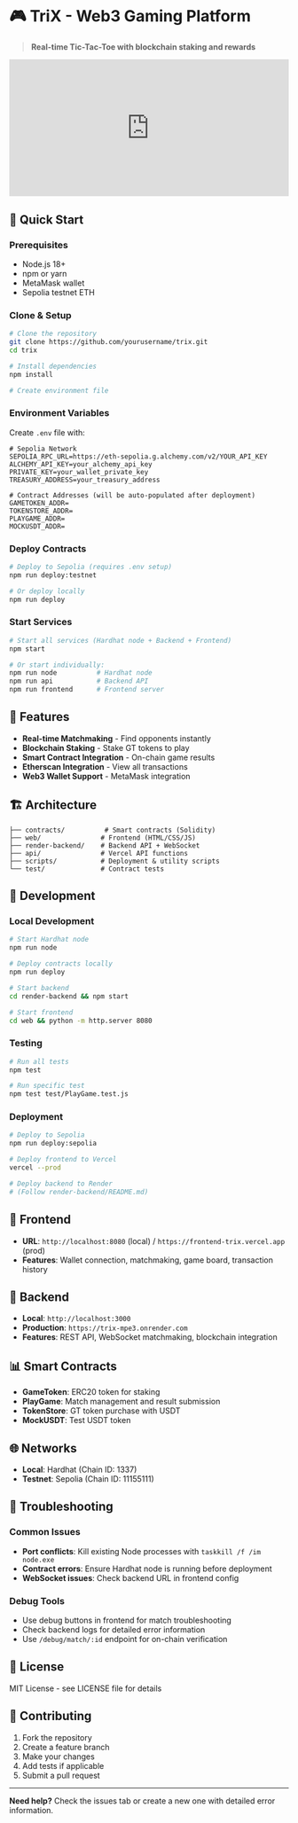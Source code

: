 # 🎮 TriX - Web3 Gaming Platform

> **Real-time Tic-Tac-Toe with blockchain staking and rewards**

<div style="padding:49.06% 0 0 0;position:relative;"><iframe src="https://player.vimeo.com/video/1110234987?badge=0&amp;autopause=0&amp;player_id=0&amp;app_id=58479" frameborder="0" allow="autoplay; fullscreen; picture-in-picture; clipboard-write; encrypted-media; web-share" referrerpolicy="strict-origin-when-cross-origin" style="position:absolute;top:0;left:0;width:100%;height:100%;" title="TriX Gaming and Staking"></iframe></div><script src="https://player.vimeo.com/api/player.js"></script>

## 🚀 Quick Start

### Prerequisites

- Node.js 18+
- npm or yarn
- MetaMask wallet
- Sepolia testnet ETH

### Clone & Setup

```bash
# Clone the repository
git clone https://github.com/yourusername/trix.git
cd trix

# Install dependencies
npm install

# Create environment file
```

### Environment Variables

Create `.env` file with:

```env
# Sepolia Network
SEPOLIA_RPC_URL=https://eth-sepolia.g.alchemy.com/v2/YOUR_API_KEY
ALCHEMY_API_KEY=your_alchemy_api_key
PRIVATE_KEY=your_wallet_private_key
TREASURY_ADDRESS=your_treasury_address

# Contract Addresses (will be auto-populated after deployment)
GAMETOKEN_ADDR=
TOKENSTORE_ADDR=
PLAYGAME_ADDR=
MOCKUSDT_ADDR=
```

### Deploy Contracts

```bash
# Deploy to Sepolia (requires .env setup)
npm run deploy:testnet

# Or deploy locally
npm run deploy
```

### Start Services

```bash
# Start all services (Hardhat node + Backend + Frontend)
npm start

# Or start individually:
npm run node          # Hardhat node
npm run api           # Backend API
npm run frontend      # Frontend server
```

## 🎯 Features

- **Real-time Matchmaking** - Find opponents instantly
- **Blockchain Staking** - Stake GT tokens to play
- **Smart Contract Integration** - On-chain game results
- **Etherscan Integration** - View all transactions
- **Web3 Wallet Support** - MetaMask integration

## 🏗️ Architecture

```
├── contracts/          # Smart contracts (Solidity)
├── web/               # Frontend (HTML/CSS/JS)
├── render-backend/    # Backend API + WebSocket
├── api/               # Vercel API functions
├── scripts/           # Deployment & utility scripts
└── test/              # Contract tests
```

## 🔧 Development

### Local Development

```bash
# Start Hardhat node
npm run node

# Deploy contracts locally
npm run deploy

# Start backend
cd render-backend && npm start

# Start frontend
cd web && python -m http.server 8080
```

### Testing

```bash
# Run all tests
npm test

# Run specific test
npm test test/PlayGame.test.js
```

### Deployment

```bash
# Deploy to Sepolia
npm run deploy:sepolia

# Deploy frontend to Vercel
vercel --prod

# Deploy backend to Render
# (Follow render-backend/README.md)
```

## 📱 Frontend

- **URL**: `http://localhost:8080` (local) / `https://frontend-trix.vercel.app` (prod)
- **Features**: Wallet connection, matchmaking, game board, transaction history

## 🔌 Backend

- **Local**: `http://localhost:3000`
- **Production**: `https://trix-mpe3.onrender.com`
- **Features**: REST API, WebSocket matchmaking, blockchain integration

## 📊 Smart Contracts

- **GameToken**: ERC20 token for staking
- **PlayGame**: Match management and result submission
- **TokenStore**: GT token purchase with USDT
- **MockUSDT**: Test USDT token

## 🌐 Networks

- **Local**: Hardhat (Chain ID: 1337)
- **Testnet**: Sepolia (Chain ID: 11155111)

## 🚨 Troubleshooting

### Common Issues

- **Port conflicts**: Kill existing Node processes with `taskkill /f /im node.exe`
- **Contract errors**: Ensure Hardhat node is running before deployment
- **WebSocket issues**: Check backend URL in frontend config

### Debug Tools

- Use debug buttons in frontend for match troubleshooting
- Check backend logs for detailed error information
- Use `/debug/match/:id` endpoint for on-chain verification

## 📝 License

MIT License - see LICENSE file for details

## 🤝 Contributing

1. Fork the repository
2. Create a feature branch
3. Make your changes
4. Add tests if applicable
5. Submit a pull request

---

**Need help?** Check the issues tab or create a new one with detailed error information.
